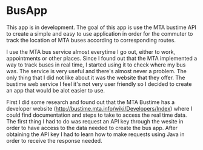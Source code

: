 # BusApp

This app is in development. The goal of this app is use the MTA bustime API to create a simple and easy to use application
in order for the commuter to track the location of MTA buses according to corresponding routes.

I use the MTA bus service almost everytime I go out, either to work, appointments or other places. Since I found out that the MTA implemented a way to track buses in real time, I started using it to check where my bus was. The service is very useful and there's almost never a problem. The only thing that I did not like about it was the website that they offer. The bustime web service I feel it's not very user friendly so I decided to create an app that would be alot easier to use.

First I did some research and found out that the MTA Bustime has a developer website (http://bustime.mta.info/wiki/Developers/Index) where I could find documentation and steps to take to access the real time data. The first thing I had to do was request an API key through the wesite in order to have access to the data needed to create the bus app. After obtaining the API key I had to learn how to make requests using Java in order to receive the response needed.



